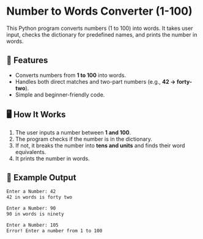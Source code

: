 # Number to Words Converter (1-100)

This Python program converts numbers (1 to 100) into words. It takes user input, checks the dictionary for predefined names, and prints the number in words.

## 🚀 Features
- Converts numbers from **1 to 100** into words.
- Handles both direct matches and two-part numbers (e.g., **42 → forty-two**).
- Simple and beginner-friendly code.

## 🖥️ How It Works
1. The user inputs a number between **1 and 100**.
2. The program checks if the number is in the dictionary.
3. If not, it breaks the number into **tens and units** and finds their word equivalents.
4. It prints the number in words.

## 📜 Example Output
```bash
Enter a Number: 42
42 in words is forty two

Enter a Number: 90
90 in words is ninety

Enter a Number: 105
Error! Enter a number from 1 to 100
